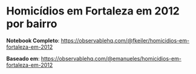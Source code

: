 # Homicídios em Fortaleza em 2012 por bairro

<div id="observablehq-buildvis-73081f49"></div>

<script type="module">
import {Runtime, Inspector} from "https://cdn.jsdelivr.net/npm/@observablehq/runtime@4/dist/runtime.js";
import define from "https://api.observablehq.com/@fkeiler/homicidios-em-fortaleza-em-2012.js?v=3";
new Runtime().module(define, name => {
  if (name === "buildvis") return new Inspector(document.querySelector("#observablehq-buildvis-73081f49"));
  return ["map","geojson","legend","zoomToFeature","info"].includes(name);
});
</script>
<link rel="stylesheet" href="https://unpkg.com/leaflet@1.6.0/dist/leaflet.css"
   integrity="sha512-xwE/Az9zrjBIphAcBb3F6JVqxf46+CDLwfLMHloNu6KEQCAWi6HcDUbeOfBIptF7tcCzusKFjFw2yuvEpDL9wQ=="
   crossorigin=""/>
<style>
            #mapid {
				width: 750px;
				height: 590px;
			}
			.info {
				padding: 6px 8px;
				font: 14px/16px Arial, Helvetica, sans-serif;
				background: white;
				background: rgba(255,255,255,0.8);
				box-shadow: 0 0 15px rgba(0,0,0,0.2);
				border-radius: 5px;
			}
			.info h4 {
				margin: 0 0 5px;
				color: #777;
			}

    		.legend {
    			text-align: left;
    			line-height: 18px;
    			color: #555;
    		}
    		.legend i {
    			width: 18px;
    			height: 18px;
    			float: left;
    			margin-right: 8px;
    			opacity: 0.7;
    		}

</style>

**Notebook Completo**: <https://observablehq.com/@fkeiler/homicidios-em-fortaleza-em-2012>

**Baseado em**: <https://observablehq.com/@emanueles/homicidios-em-fortaleza-em-2012>
